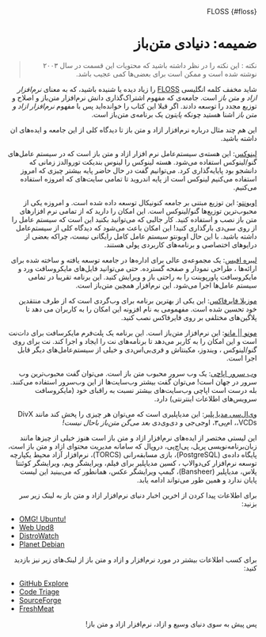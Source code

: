 <div dir=rtl>

FLOSS {#floss}

# ضمیمه: دنیادی متن‌باز

> نکته : این نکته را در نظر داشته باشید که محتویات این قسمت در سال ۲۰۰۳ نوشته شده است و ممکن است برای بعضی‌ها کمی عجیب باشد.

شاید  مخفف کلمه انگلیسی [FLOSS](http://en.wikipedia.org/wiki/FLOSS) را زیاد دیده یا شنیده باشید، که به معنای *نرم‌افزار ازاد و متن باز* است. جامعه‌ی که مفهوم اشتراک‌گذاری دانش نرم‌افزار متن‌باز و اصلاح و توزیع مجدد را توسعه دادند. اگر قبلا این کتاب را خوانده‌اید پس با مفهوم *نرم‌افزار ازاد و متن باز* اشنا هستید چونکه *پایتون* یک برنامه‌ی متن‌باز است.

این هم چند مثال درباره نرم‌افزار ازاد و متن باز تا دیدگاه کلی از این جامعه و ایده‌های ان داشته باشید.


[لینوکس](http://www.kernel.org): این هسته‌ی سیستم‌عامل نرم افزار ازاد و متن باز است که در سیستم عامل‌های گنو/لینوکس استفاده می‌شود. هسته لینوکس را لینوس بندیکت توروالدز زمانی که دانشجو بود پایایه‌گذاری کرد. می‌توانیم گفت در حال حاضر پایه بیشتر چیزی که امروز استفاده می‌کنیم لینوکس است از پایه اندروید تا تمامی سایت‌های که امروزه استفاده می‌کنیم.

[اوبونتو](http://www.ubuntu.com): این توزیع مبتنی بر جامعه کنونیکال توسعه داده شده است. و امروزه یکی از محبوب‌ترین توزیع‌ها گنو/لینوکس است. این امکان را دارید که از تمامی نرم افزارهای متن باز نصب و استفاده کنید. کار جالبی که می‌توانید بکنید این است که سیستم عامل را از روی سی‌دی بارگذاری کنید! این امکان باعث می‌شود که دیدگاه کلی از سیستم‌عامل داشته باشید. با این حال اوبونتو سیستم عامل کامل رایگانی نیست، چراکه بعضی از درایوهای اختصاصی و برنامه‌های کاربردی پولی هستند.


[لیبره افیس](http://www.libreoffice.org/): یک مجموعه‌ی عالی برای اداره‌ها در جامعه توسعه یافته و ساخته شده برای ارائه‌ها ، طراحی نمودار و صفحه گسترده. حتی می‌توانید فایل‌های مایکروسافت ورد و مایکروسافت پاورپوینت را به راحتی باز و ویرایش کنید. این برنامه تقریبا در تمامی سیستم عامل‌ها اجرا می‌شود. این نرم‌افزار همچین متن‌باز است.

[موزیلا فایرفاکس](http://www.mozilla.org/products/firefox): این یکی از بهترین برنامه برای وب‌گردی است که از طرف منتقدین خود تحسین شده است. مفهمومی به نام افزونه این امکان را به کاربران می دهد تا پلاگین‌های مختلفی بر روی فایرفاکس نصب کنید.


[مونو || مانو](http://www.mono-project.com): این نرم‌افزار متن‌باز است. این برنامه یک پلت‌فرم مایکرسافت برای دات‌نت است و این امکان را به کاربر می‌دهد تا برنامه‌های نت را ایجاد و اجرا کند. نت برای روی گنو/لینوکس ، ویندوز، مکینتاش و فری‌بی‌اس‌دی و خیلی از سیستم‌عامل‌های دیگر قابل اجرا است.

[وب سرور اپاچی](http://httpd.apache.org): یک وب‌ سرور محبوب متن باز است. می‌توان گفت محبوب‌ترین وب‌ سرور در جهان است! می‌توان گفت بیشتر وب‌سایت‌ها از این وب‌سرور استفاده می‌کنند. بله درست است اپاچی وب‌سایت‌های بیشتر نسبت به راقبای خود (مایکروسافت سرویس‌های اطلاعات اینترنتی) دارد.


[وی‌ال‌سی مدیا پلیر](http://www.videolan.org/vlc/): این مدیاپلیری است که می‌توان هر چیزی را پخش کند مانند DivX ،VCDs،  ام‌پی۳،  اوجی‌جی و دی‌وی‌دی *بعد می‌گن متن‌باز باحال نیست!*

این لیستی مختصر از ایده‌های نرم‌افزار ازاد و متن‌ باز است هنوز خیلی از چیزها مانند زبان‌برنامه‌نویسی پریل، پی‌اچ‌پی، دروپال که سامانه مدیریت محتوای ازاد و متن باز است، پایگاه داده‌ی (PostgreSQL)، بازی مسابقه‌رانی (TORCS)، نرم‌افزار آزاد محیط یکپارچه توسعه نرم‌افزار کی‌دوالاپ ، کسین مدیاپلیر برای فیلم، ویرایشگر ویم، ویرایشگر کوئنتا پلاس، مدیاپلیر (Bansheer)، گیمپ ویرایشگر عکس، همانطور که می‌بینید این لیست پایان ندارد و همین طور می‌تواند ادامه یابد.

برای اطلاعات پیدا کردن از اخرین اخبار دنیای نرم‌افزار ازاد و متن باز به لینک زیر سر بزنید:

<div dir=ltr>

- [OMG! Ubuntu!](http://www.omgubuntu.co.uk/)
- [Web Upd8](http://www.webupd8.org/)
- [DistroWatch](http://www.distrowatch.com)
- [Planet Debian](http://planet.debian.org/)

<div dir=rtl>

برای کسب اطلاعات بیشتر در مورد نرم‌افزار و ازاد و متن باز از لینک‌های زیر نیز بازدید کنید:

<div dir=ltr>

- [GitHub Explore](http://github.com/explore)
- [Code Triage](http://www.codetriage.com/)
- [SourceForge](http://www.sourceforge.net)
- [FreshMeat](http://www.freshmeat.net)

<div dir=rtl>

پس پیش به سوی دنیای وسیع و ازاد، نرم‌افزار ازاد و متن باز!
